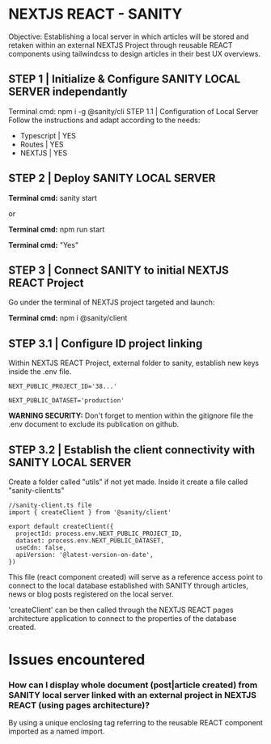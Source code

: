 # NEXTJS REACT - SANITY
Objective: Establishing a local server in which articles will be stored and retaken within an external NEXTJS Project through reusable REACT components using tailwindcss to design articles in their best UX overviews.
## STEP 1 | Initialize & Configure SANITY LOCAL SERVER independantly
Terminal cmd: npm i -g @sanity/cli
STEP 1.1 | Configuration of Local Server
Follow the instructions and adapt according to the needs: 
- Typescript | YES
- Routes | YES
- NEXTJS | YES

## STEP 2 | Deploy SANITY LOCAL SERVER
**Terminal cmd:** sanity start

or 

**Terminal cmd:** npm run start

**Terminal cmd:** "Yes"

## STEP 3 | Connect SANITY to initial NEXTJS REACT Project
Go under the terminal of NEXTJS project targeted and launch:

**Terminal cmd:** npm i @sanity/client

## STEP 3.1 | Configure ID project linking
Within NEXTJS REACT Project, external folder to sanity, establish new keys inside the .env file. 
```
NEXT_PUBLIC_PROJECT_ID='38...'

NEXT_PUBLIC_DATASET='production' 
```
**WARNING SECURITY:** Don't forget to mention within the gitignore file the .env document to exclude its publication on github. 

## STEP 3.2 | Establish the client connectivity with SANITY LOCAL SERVER
Create a folder called "utils" if not yet made.
Inside it create a file called "sanity-client.ts"

```
//sanity-client.ts file
import { createClient } from '@sanity/client'

export default createClient({
  projectId: process.env.NEXT_PUBLIC_PROJECT_ID,
  dataset: process.env.NEXT_PUBLIC_DATASET,
  useCdn: false,
  apiVersion: '@latest-version-on-date',
})
```
This file (react component created) will serve as a reference access point to connect to the local database established with SANITY through articles, news or blog posts registered on the local server.

'createClient' can be then called through the NEXTJS REACT pages architecture application to connect to the properties of the database created.

# Issues encountered

### How can I display whole document (post|article created) from SANITY local server linked with an external project in NEXTJS REACT (using pages architecture)?

By using a unique enclosing tag referring to the reusable REACT component imported as a named import. 
